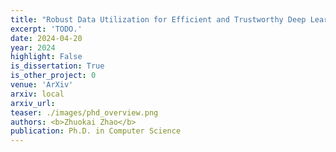 ```yaml
---
title: "Robust Data Utilization for Efficient and Trustworthy Deep Learning"
excerpt: 'TODO.'
date: 2024-04-20
year: 2024
highlight: False
is_dissertation: True
is_other_project: 0
venue: 'ArXiv'
arxiv: local
arxiv_url:
teaser: ./images/phd_overview.png
authors: <b>Zhuokai Zhao</b>
publication: Ph.D. in Computer Science
---
```

